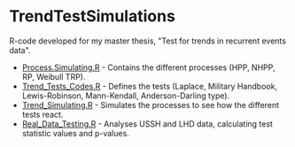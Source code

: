 # TrendTestSimulations
R-code developed for my master thesis, "Test for trends in recurrent events data".



- [Process.Simulating.R](main/Process.Simulating.R) - Contains the different processes (HPP, NHPP, RP, Weibull TRP).
- [Trend_Tests_Codes.R](main/Trend_Tests_Codes.R) - Defines the tests (Laplace, Military Handbook, Lewis-Robinson, Mann-Kendall, Anderson-Darling type).
- [Trend_Simulating.R](main/Trend_Simulating.R) - Simulates the processes to see how the different tests react.
- [Real_Data_Testing.R](main/Real_Data_Testing.R) - Analyses USSH and LHD data, calculating test statistic values and p-values.






